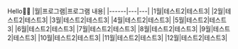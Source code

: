 Hello👋👋
|월|프로그램|프로그램 내용|
|------|---|---|
|1월|테스트2|테스트3|
|2월|테스트2|테스트3|
|3월|테스트2|테스트3|
|4월|테스트2|테스트3|
|5월|테스트2|테스트3|
|6월|테스트2|테스트3|
|7월|테스트2|테스트3|
|8월|테스트2|테스트3|
|9월|테스트2|테스트3|
|10월|테스트2|테스트3|
|11월|테스트2|테스트3|
|12월|테스트2|테스트3|

